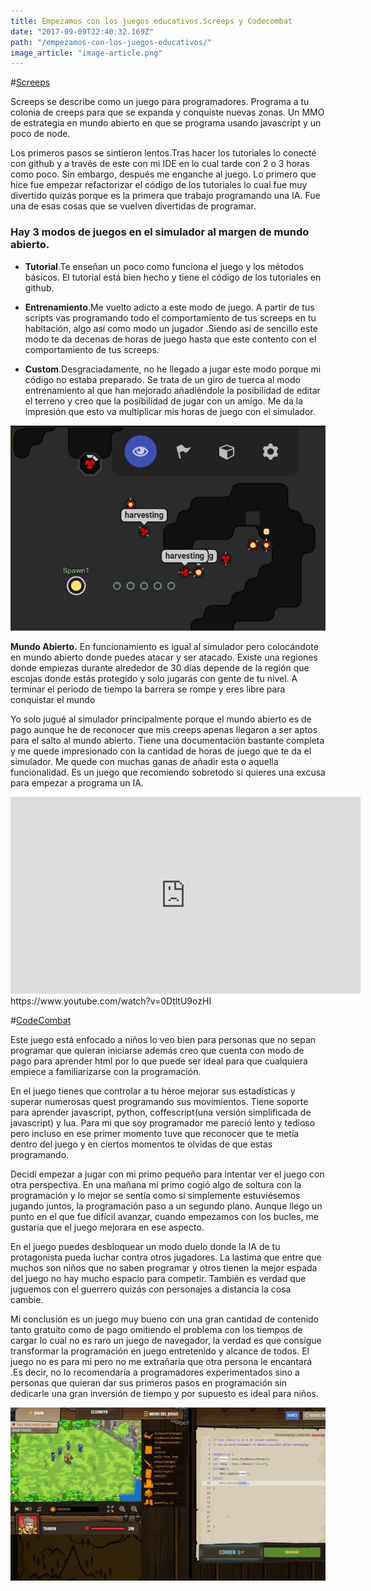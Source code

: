 ```yaml
---
title: Empezamos con los juegos educativos.Screeps y Codecombat
date: "2017-09-09T22:40:32.169Z"
path: "/empezamos-con-los-juegos-educativos/"
image_article: "image-article.png"
---
```


#[Screeps](https://screeps.com/)

Screeps se describe como un juego para programadores. Programa a tu colonia de creeps para que se expanda y conquiste nuevas zonas. Un MMO de estrategia en mundo abierto en que se programa usando javascript y un poco de node.


Los primeros pasos se sintieron lentos.Tras hacer los tutoriales lo conecté con github y a través de este con mi IDE en lo cual tarde con 2 o 3 horas como poco. Sin embargo, después me enganche al juego. Lo primero que hice fue empezar refactorizar el código de los tutoriales lo cual fue muy divertido quizás porque es la primera que trabajo programando una IA. Fue una de esas cosas que se vuelven divertidas de programar.


### Hay 3 modos de juegos en el simulador al margen de mundo abierto.
- **Tutorial**.Te enseñan un poco como funciona el juego y los métodos básicos. El tutorial está bien hecho y tiene el código de los tutoriales en github.

- **Entrenamiento**.Me vuelto adicto a este modo de juego. A partir de tus scripts vas programando todo el comportamiento de tus screeps en tu habitación, algo así como modo un jugador .Siendo así de sencillo este modo te da decenas de horas de juego hasta que este contento con el comportamiento de tus screeps.

- **Custom**.Desgraciadamente, no he llegado a jugar este modo porque mi código no estaba preparado. Se trata de un giro de tuerca al modo entrenamiento al que han mejorado añadiéndole la posibilidad de editar el terreno y creo que la posibilidad de jugar con un amigo. Me da la impresión que esto va multiplicar mis horas de juego con el simulador.


![screeps](Screenshot_3.jpg)

**Mundo Abierto.**
En funcionamiento es igual al simulador pero colocándote en mundo abierto donde puedes atacar y ser atacado. Existe una regiones donde empiezas durante alrededor de 30 días depende de la región que escojas donde estás protegido y solo jugarás con gente de tu nivel. A terminar el periodo de tiempo la barrera se rompe y eres libre para conquistar el mundo


Yo solo jugué al simulador principalmente porque el mundo abierto es de pago aunque he de reconocer que mis creeps apenas llegaron a ser aptos para el salto al mundo abierto. Tiene una documentación bastante completa y me quede impresionado con la cantidad de horas de juego que te da el simulador. Me quede con muchas ganas de añadir esta o aquella funcionalidad. Es un juego que recomiendo sobretodo si quieres una excusa para empezar a programa un IA.

<iframe width="560" height="315" src="https://www.youtube.com/embed/0DtltU9ozHI" frameborder="0" allowfullscreen></iframe>
https://www.youtube.com/watch?v=0DtltU9ozHI



#[CodeCombat](https://codecombat.com/play)

Este juego está enfocado a niños lo veo bien para personas que no sepan programar que quieran iniciarse además creo que cuenta con modo de pago para aprender html por lo que puede ser ideal para que cualquiera empiece a familiarizarse con la programación.

En el juego tienes que controlar a tu héroe mejorar sus estadísticas y  superar numerosas quest programando sus movimientos. Tiene soporte para aprender javascript, python, coffescript(una versión simplificada de javascript) y lua.
Para mi que soy programador me pareció lento y tedioso pero incluso en ese primer momento tuve que reconocer que te metía dentro del juego y en ciertos momentos te olvidas de que estas programando. 

Decidí empezar a jugar con mi primo pequeño para intentar ver el juego con otra perspectiva. En una mañana mi primo cogió algo de soltura con la programación y lo mejor se sentía como si simplemente estuviésemos jugando juntos, la programación paso a un segundo plano.
Aunque llego un punto en el que fue difícil avanzar, cuando empezamos con los bucles, me gustaría que el juego mejorara en ese aspecto.

En el juego puedes desbloquear un modo duelo donde la IA de tu protagonista pueda luchar contra otros jugadores. La lastima que entre que muchos son niños que no saben programar y otros tienen la mejor espada del juego no hay mucho espacio para competir. También es verdad que juguemos con el guerrero quizás con personajes a distancia la cosa cambie.

Mi conclusión es un juego muy bueno con una gran cantidad de contenido tanto gratuito como de pago omitiendo el problema con los tiempos de cargar lo cual no es raro un juego de navegador, la verdad es que consigue transformar la programación en juego entretenido y alcance de todos. El juego no es para mi pero no me extrañaría que otra persona le encantará .Es decir, no lo recomendaría a programadores experimentados sino a personas que quieran dar sus primeros pasos en programación sin dedicarle una gran inversión de tiempo y por supuesto es ideal para niños.

![codeCombat](Screenshot_2.jpg)